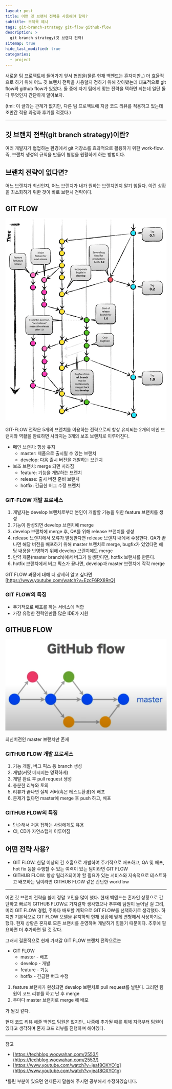 ```yaml
---
layout: post
title: 어떤 깃 브랜치 전략을 사용해야 할까?
subtitle: 부제목 예시
tags: git-branch-strategy git-flow github-flow
description: >
  git branch strategy(깃 브랜치 전략)
sitemap: true
hide_last_modified: true
categories:
  - project
---
```


새로운 팀 프로젝트에 들어가기 앞서 협업을(물론 현재 백엔드는 혼자지만..) 더 효율적으로 하기 위해 어느 깃 브랜치 전략을 사용할지 정하기 위해 찾아봤는데 대표적으로 git flow와 github flow가 있었다. 둘 중에 자기 팀에게 맞는 전략을 택하면 되는데 일단 둘 다 무엇인지 간단하게 알아보자.

(tmi: 이 글과는 관계가 없지만, 다른 팀 프로젝트에 지금 코드 리뷰를 적용하고 있는데 조만간 적용 과정과 후기를 적겠다.)

---

## 깃 브랜치 전략(git branch strategy)이란?
여러 개발자가 협업하는 환경에서 git 저장소를 효과적으로 활용하기 위한 work-flow. 즉, 브랜치 생성의 규칙을 만들어 협업을 원활하게 하는 방법이다.

## 브랜치 전략이 없다면?
어느 브랜치가 최신인지, 어느 브랜치가 내가 원하는 브랜치인지 알기 힘들다. 이런 상황을 최소화하기 위한 것이 바로 브랜치 전략이다.

## GIT FLOW

![](/assets//img/blog/project/gbs_1.PNG)

GIT-FLOW 전략은 5개의 브랜치를 이용하는 전략으로써 항상 유지되는 2개의 메인 브랜치와 역활을 완료하면 사라지는 3개의 보조 브랜치로 이루어진다.

- 메인 브랜치: 항상 유지
  - master: 제품으로 출시될 수 있는 브랜치
  - develop: 다음 출시 버전을 개발하는 브랜치
- 보조 브랜치: merge 되면 사라짐
  - feature: 기능을 개발하는 브랜치
  - release: 출시 버전 준비 브랜치
  - hotfix: 긴급한 버그 수정 브랜치

### GIT-FLOW 개발 프로세스
1. 개발자는 develop 브랜치로부터 본인이 개발할 기능을 위한 feature 브랜치를 생성
2. 기능이 완성되면 develop 브랜치에 merge
3. develop 브랜치에 merge 후, QA를 위해 release 브랜치를 생성
4. release 브랜치에서 오류가 발생한다면 release 브랜치 내에서 수정한다. QA가 끝나면 해당 버전을 배포하기 위해 master 브랜치로 merge, bugfix가 있었다면 해당 내용을 반영하기 위해 develop 브랜치에도 merge
5. 만약 제품(master branch)에서 버그가 발생한다면, hotfix 브랜치를 만든다.
6. hotfix 브랜치에서 버그 픽스가 끝나면, develop과 master 브랜치에 각각 merge

GIT FLOW 과정에 대해 더 상세히 알고 싶다면 [https://www.youtube.com/watch?v=EzcF6RX8RrQ]

[https://www.youtube.com/watch?v=EzcF6RX8RrQ]:https://www.youtube.com/watch?v=EzcF6RX8RrQ

### GIT FLOW의 특징
- 주기적으로 배포를 하는 서비스에 적합
- 가장 유명한 전략인만큼 많은 IDE가 지원

## GITHUB FLOW

![](/assets//img/blog/project/gbs_2.PNG)

최신버전인 master 브랜치만 존재

### GITHUB FLOW 개발 프로세스
1. 기능 개발, 버그 픽스 등 branch 생성
2. 개발(커밋 메시지는 명확하게)
3. 개발 완료 후 pull request 생성
4. 충분한 리뷰와 토의
5. 리뷰가 끝나면 실제 서버(혹은 테스트환경)에 배포
6. 문제가 없다면 master에 merge 후 push 하고, 배포

### GITHUB FLOW의 특징
- 단순해서 처음 접하는 사람에게도 유용
- CI, CD가 자연스럽게 이루어짐

## 어떤 전략 사용?
- GIT FLOW: 한달 이상의 긴 호흡으로 개발하여 주기적으로 배포하고, QA 및 배포, hot fix 등을 수행할 수 있는 여력이 있는 팀이라면 GIT FLOW
- GITHUB FLOW: 항상 릴리즈되어야 할 필요가 있는 서비스와 지속적으로 테스트하고 배포하는 팀이라면 GITHUB FLOW 같은 간단한 workflow

---

어떤 깃 브랜치 전략을 쓸지 정말 고민을 많이 했다. 현재 백엔드는 혼자인 상황으로 간단하고 빠르게 GITHUB FLOW로 가져갈까 생각했으나 추후에 팀원이 늘어날 걸 고려, 미리 GIT FLOW 경험, 주마다 배포할 계획으로 GIT FLOW를 선택하기로 생각했다. 하지만 기본적으로 GIT FLOW 모델을 유지하되 현재 상황에 맞게 변형해서 사용하기로 했다. 현재 상황은 혼자로 모든 브랜치를 운영하며 개발하기 힘들기 때문이다. 추후에 필요하면 더 추가하면 될 것 같다.

그래서 결론적으로 현재 가져갈 GIT FLOW 브랜치 전략으로는
- GIT FLOW
  - master - 배포
  - develop - 개발
  - feature - 기능
  - hotfix - 긴급한 버그 수정

1. feature 브랜치가 완성되면 develop 브랜치로 pull request를 날린다. 그러면 팀원이 코드 리뷰를 하고 난 후 merge
2. 주마다 master 브랜치로 merge 해 배포

가 될것 같다.

현재 코드 리뷰 해줄 백엔드 팀원은 없지만.. 나중에 추가될 때를 위해 지금부터 팀원이 있다고 생각하며 혼자 코드 리뷰를 진행하며 해야겠다.

---

참고
- [https://techblog.woowahan.com/2553/](https://techblog.woowahan.com/2553/)
- [https://www.youtube.com/watch?v=jeaf8OXYO1g](https://www.youtube.com/watch?v=jeaf8OXYO1g)

*틀린 부분이 있으면 언제든지 말씀해 주시면 공부해서 수정하겠습니다.